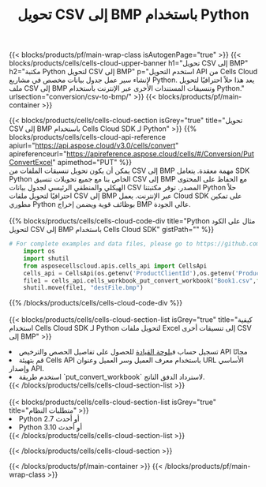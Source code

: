 ﻿---
title:  تحويل CSV إلى BMP باستخدام Python
description:  استخدام Aspose.Cells Cloud SDK لـ Python لتحويل ملف بتنسيق CSV إلى ملف بتنسيق BMP.
---
{{< blocks/products/pf/main-wrap-class isAutogenPage="true" >}}
{{< blocks/products/cells/cells-cloud-upper-banner h1="تحويل CSV إلى BMP" h2="مكتبة Python لتحويل CSV إلى BMP" p="استخدم التحويل API من Cells Cloud لإنشاء سير عمل جدول بيانات مخصص في مشاريع Python. يعد هذا حلاً احترافيًا لتحويل ملف CSV إلى BMP وتنسيقات المستندات الأخرى عبر الإنترنت باستخدام Python." urlsection="conversion/csv-to-bmp/" >}}
{{< blocks/products/pf/main-container >}}

{{< blocks/products/cells/cells-cloud-section isGrey="true" title="تحويل CSV إلى BMP باستخدام Cells Cloud SDK لـ Python" >}}
{{% blocks/products/cells/cells-cloud-api-reference apiurl="https://api.aspose.cloud/v3.0/cells/convert" apireferenceurl="https://apireference.aspose.cloud/cells/#/Conversion/PutConvertExcel" apimethod="PUT" %}}
<br/>
يمكن أن يكون تحويل تنسيقات الملفات من CSV إلى BMP مهمة معقدة. يتعامل SDK Python الخاص بنا مع جميع تحويلات تنسيق CSV إلى BMP مع الحفاظ على المحتوى الهيكلي والمنطقي الرئيسي لجدول بيانات CSV المصدر. توفر مكتبتنا Python حلاً احترافيًا لتحويل ملفات CSV إلى BMP عبر الإنترنت. يعمل Cloud SDK على تمكين مطوري Python بوظائف قوية ويضمن إخراج BMP عالي الجودة.
<br/>
<br/>
{{% blocks/products/cells/cells-cloud-code-div title="Python مثال على الكود لتحويل CSV إلى BMP باستخدام Cells Cloud SDK" gistPath="" %}}
 
```python
# For complete examples and data files, please go to https://github.com/aspose-cells-cloud/aspose-cells-cloud-python/
    import os
    import shutil
    from asposecellscloud.apis.cells_api import CellsApi
    cells_api = CellsApi(os.getenv('ProductClientId'),os.getenv('ProductClientSecret'))
    file1 = cells_api.cells_workbook_put_convert_workbook("Book1.csv",format="bmp")
    shutil.move(file1, "destFile.bmp")     
```
 
{{% /blocks/products/cells/cells-cloud-code-div %}}
<br/>
<br/>
{{< blocks/products/cells/cells-cloud-section-list isGrey="true" title="كيفية استخدام Cells Cloud SDK لـ Python لتحويل ملفات Excel إلى تنسيقات أخرى CSV إلى BMP" >}}
<li> تسجيل حساب في<a href="https://dashboard.aspose.cloud/">لوحة القيادة</a> للحصول على تفاصيل الحصص والترخيص API مجانًا</li>
<li>قم بتهيئة Cells API باستخدام معرف العميل وسر العميل وعنوان URL الأساسي وإصدار API.</li>
<li>استخدم طريقة `put_convert_workbook` لاسترداد الدفق الناتج.</li>
{{< /blocks/products/cells/cells-cloud-section-list >}}
<br/>
<br/>
{{< blocks/products/cells/cells-cloud-section-list isGrey="true" title="متطلبات النظام" >}}
<li>Python 2.7 أو أحدث</li>
<li>Python 3.10 أو أحدث</li>
{{< /blocks/products/cells/cells-cloud-section-list >}}

{{< /blocks/products/cells/cells-cloud-section >}}

{{< /blocks/products/pf/main-container >}}
{{< /blocks/products/pf/main-wrap-class >}}
